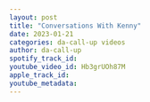 ```yaml
---
layout: post
title: "Conversations With Kenny"
date: 2023-01-21
categories: da-call-up videos
author: da-call-up
spotify_track_id: 
youtube_video_id: Hb3grUOh87M
apple_track_id: 
youtube_metadata: 
---
```

